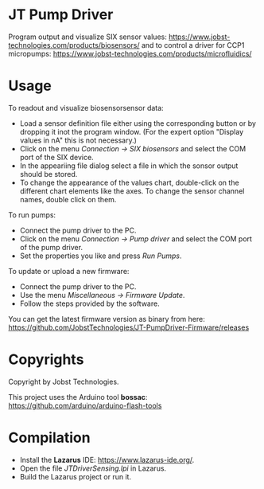 # JT Pump Driver

Program output and visualize SIX sensor values: https://www.jobst-technologies.com/products/biosensors/
and to control a driver for CCP1 micropumps: https://www.jobst-technologies.com/products/microfluidics/

# Usage

To readout and visualize biosensorsensor data:
- Load a sensor definition file either using the corresponding button
  or by dropping it inot the program window.
  (For the expert option "Display values in nA" this is not necessary.)
- Click on the menu *Connection → SIX biosensors* and select the COM port of the SIX device.
- In the appeariing file dialog select a file in which the sonsor output should be stored.
- To change the appearance of the values chart, double-click on the different chart elements
  like the axes. To change the sensor channel names, double click on them.

To run pumps:
- Connect the pump driver to the PC.
- Click on the menu *Connection → Pump driver* and select the COM port of the pump driver.
- Set the properties you like and press *Run Pumps*.

To update or upload a new firmware:
- Connect the pump driver to the PC.
- Use the menu *Miscellaneous → Firmware Update*.
- Follow the steps provided by the software.

You can get the latest firmware version as binary from here: https://github.com/JobstTechnologies/JT-PumpDriver-Firmware/releases

# Copyrights

Copyright by Jobst Technologies.

This project uses the Arduino tool **bossac**: https://github.com/arduino/arduino-flash-tools

# Compilation

- Install the **Lazarus** IDE: https://www.lazarus-ide.org/.
- Open the file *JTDriverSensing.lpi* in Lazarus.
- Build the Lazarus project or run it.
